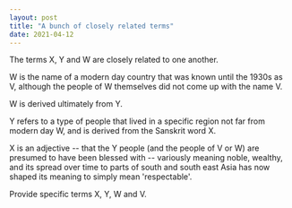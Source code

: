 ```yaml
---
layout: post
title: "A bunch of closely related terms"
date: 2021-04-12
---
```


The terms X, Y and W are closely related to one another.

W is the name of a modern day country that was known until the 1930s as V, although the people of W themselves did not come up with the name V.

W is derived ultimately from Y.

Y refers to a type of people that lived in a specific region not far from modern day W, and is derived from the Sanskrit word X.

X is an adjective -- that the Y people (and the people of V or W) are presumed to have been blessed with -- variously meaning noble, wealthy, and its spread over time to parts of south and south east Asia has now shaped its meaning to simply mean 'respectable'.

Provide specific terms X, Y, W and V.
